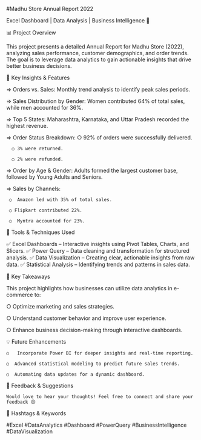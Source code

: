 #Madhu Store Annual Report 2022

 Excel Dashboard | Data Analysis | Business Intelligence 🚀

📊 Project Overview

This project presents a detailed Annual Report for Madhu Store (2022), analyzing sales performance,
customer demographics, and order trends.
The goal is to leverage data analytics to gain actionable insights that drive better business decisions.

🔹 Key Insights & Features

  => Orders vs. Sales: Monthly trend analysis to identify peak sales periods.

  => Sales Distribution by Gender: Women contributed 64% of total sales, while men accounted for 36%.

  => Top 5 States: Maharashtra, Karnataka, and Uttar Pradesh recorded the highest revenue.

  => Order Status Breakdown:
      ○  92% of orders were successfully delivered.
  
      ○ 3% were returned.

      ○ 2% were refunded.

  => Order by Age & Gender: Adults formed the largest customer base,
     followed by Young Adults and Seniors.

 => Sales by Channels:
 
     ○  Amazon led with 35% of total sales.

     ○ Flipkart contributed 22%.

     ○  Myntra accounted for 23%.

🔹 Tools & Techniques Used

  ✅ Excel Dashboards – Interactive insights using Pivot Tables, Charts, and Slicers.
  ✅ Power Query – Data cleaning and transformation for structured analysis.
  ✅ Data Visualization – Creating clear, actionable insights from raw data.
  ✅ Statistical Analysis – Identifying trends and patterns in sales data.

📌 Key Takeaways

This project highlights how businesses can utilize data analytics in e-commerce to:

  ○  Optimize marketing and sales strategies.

  ○  Understand customer behavior and improve user experience.

  ○   Enhance business decision-making through interactive dashboards.

💡 Future Enhancements

    ○   Incorporate Power BI for deeper insights and real-time reporting.

    ○  Advanced statistical modeling to predict future sales trends.

    ○  Automating data updates for a dynamic dashboard.

📢 Feedback & Suggestions

    Would love to hear your thoughts! Feel free to connect and share your feedback 😊

📌 Hashtags & Keywords

#Excel #DataAnalytics #Dashboard #PowerQuery #BusinessIntelligence #DataVisualization
